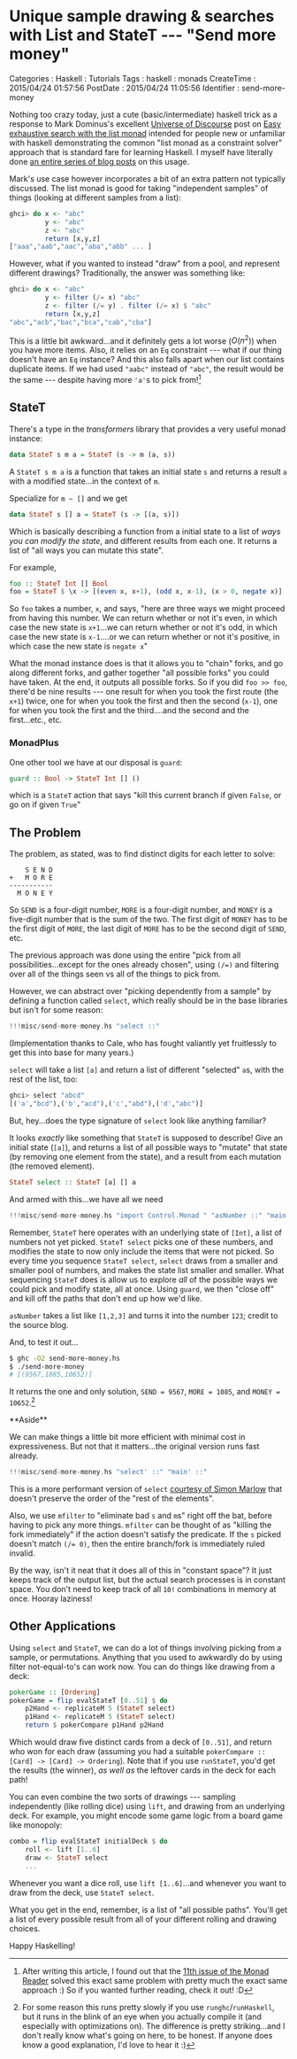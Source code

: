 Unique sample drawing & searches with List and StateT --- "Send more money"
===========================================================================

Categories
:   Haskell
:   Tutorials
Tags
:   haskell
:   monads
CreateTime
:   2015/04/24 01:57:56
PostDate
:   2015/04/24 11:05:56
Identifier
:   send-more-money

Nothing too crazy today, just a cute (basic/intermediate) haskell trick as a
response to Mark Dominus's excellent [Universe of Discourse][] post on [Easy
exhaustive search with the list monad][ees] intended for people new or
unfamiliar with haskell demonstrating the common "list monad as a constraint
solver" approach that is standard fare for learning Haskell.  I myself have
literally done [an entire series of blog posts][monad-plus] on this usage.

[Universe of Discourse]: http://blog.plover.com
[ees]: http://blog.plover.com/prog/haskell/monad-search.html
[monad-plus]: http://blog.jle.im/entries/series/+monadplus-success-failure-monads

Mark's use case however incorporates a bit of an extra pattern not typically
discussed.  The list monad is good for taking "independent samples" of things
(looking at different samples from a list):

~~~haskell
ghci> do x <- "abc"
         y <- "abc"
         z <- "abc"
         return [x,y,z]
["aaa","aab","aac","aba","abb" ... ]
~~~

However, what if you wanted to instead "draw" from a pool, and represent
different drawings?  Traditionally, the answer was something like:

~~~haskell
ghci> do x <- "abc"
         y <- filter (/= x) "abc"
         z <- filter (/= y) . filter (/= x) $ "abc"
         return [x,y,z]
"abc","acb","bac","bca","cab","cba"]
~~~

This is a little bit awkward...and it definitely gets a lot worse ($O(n^2)$)
when you have more items.  Also, it relies on an `Eq` constraint --- what if
our thing doesn't have an `Eq` instance?  And this also falls apart when our
list contains duplicate items.  If we had used `"aabc"` instead of `"abc"`,
the result would be the same --- despite having more `'a'`s to pick
from![^precedent]

[^precedent]: After writing this article, I found out that the [11th issue of
the Monad Reader][tmr11] solved this exact same problem with pretty much the
exact same approach :)  So if you wanted further reading, check it out! :D

[tmr11]: https://wiki.haskell.org/wikiupload/6/6a/TMR-Issue11.pdf

StateT
------

There's a type in the *transformers* library that provides a very useful monad
instance:

~~~haskell
data StateT s m a = StateT (s -> m (a, s))
~~~

A `StateT s m a` is a function that takes an initial state `s` and returns a
result `a` with a modified state...in the context of `m`.

Specialize for `m ~ []` and we get

~~~haskell
data StateT s [] a = StateT (s -> [(a, s)])
~~~

Which is basically describing a function from a initial state to a list of
*ways you can modify the state*, and different results from each one.  It
returns a list of "all ways you can mutate this state".

For example,

~~~haskell
foo :: StateT Int [] Bool
foo = StateT $ \x -> [(even x, x+1), (odd x, x-1), (x > 0, negate x)]
~~~

So `foo` takes a number, `x`, and says, "here are three ways we might proceed
from having this number.  We can return whether or not it's even, in which
case the new state is `x+1`...we can return whether or not it's odd, in which
case the new state is `x-1`....or we can return whether or not it's positive,
in which case the new state is `negate x`"

What the monad instance does is that it allows you to "chain" forks, and go
along different forks, and gather together "all possible forks" you could have
taken.  At the end, it outputs all possible forks.  So if you did `foo >>
foo`, there'd be nine results --- one result for when you took the first route
(the `x+1`) twice, one for when you took the first and then the second
(`x-1`), one for when you took the first and the third....and the second and
the first...etc., etc.

### MonadPlus

One other tool we have at our disposal is `guard`:

~~~haskell
guard :: Bool -> StateT Int [] ()
~~~~

which is a `StateT` action that says "kill this current branch if given
`False`, or go on if given `True`"

The Problem
-----------

The problem, as stated, was to find distinct digits for each letter to
solve:

~~~
    S E N D
+   M O R E
-----------
  M O N E Y
~~~

So `SEND` is a four-digit number, `MORE` is a four-digit number, and `MONEY`
is a five-digit number that is the sum of the two.  The first digit of `MONEY`
has to be the first digit of `MORE`, the last digit of `MORE` has to be the
second digit of `SEND`, etc.

The previous approach was done using the entire "pick from all
possibilities...except for the ones already chosen", using `(/=)` and
filtering over all of the things seen vs all of the things to pick from.

However, we can abstract over "picking dependently from a sample" by defining
a function called `select`, which really should be in the base libraries
but isn't for some reason:

~~~haskell
!!!misc/send-more-money.hs "select ::"
~~~

(Implementation thanks to Cale, who has fought valiantly yet fruitlessly to
get this into base for many years.)

`select` will take a list `[a]` and return a list of different "selected"
`a`s, with the rest of the list, too:

~~~haskell
ghci> select "abcd"
[('a',"bcd"),('b',"acd"),('c',"abd"),('d',"abc")]
~~~

But, hey...does the type signature of `select` look like anything familiar?

It looks *exactly* like something that `StateT` is supposed to describe!  Give
an initial state (`[a]`), and returns a list of all possible ways to "mutate"
that state (by removing one element from the state), and a result from each
mutation (the removed element).

~~~haskell
StateT select :: StateT [a] [] a
~~~

And armed with this...we have all we need

~~~haskell
!!!misc/send-more-money.hs "import Control.Monad " "asNumber ::" "main ::"
~~~

Remember, `StateT` here operates with an underlying state of `[Int]`, a list
of numbers not yet picked.  `StateT select` picks one of these numbers, and
modifies the state to now only include the items that were not picked.  So
every time you sequence `StateT select`, `select` draws from a smaller and
smaller pool of numbers, and makes the state list smaller and smaller.  What
sequencing `StateT` does is allow us to explore *all* of the possible ways we
could pick and modify state, all at once.  Using `guard`, we then "close off"
and kill off the paths that don't end up how we'd like.

`asNumber` takes a list like `[1,2,3]` and turns it into the number `123`;
credit to the source blog.

And, to test it out...

~~~bash
$ ghc -O2 send-more-money.hs
$ ./send-more-money
# [(9567,1085,10652)]
~~~

It returns the one and only solution, `SEND = 9567`, `MORE = 1085`, and `MONEY
= 10652`.[^perf]

[^perf]: For some reason this runs pretty slowly if you use
`runghc`/`runHaskell`, but it runs in the blink of an eye when you actually
compile it (and especially with optimizations on).  The difference is pretty
striking...and I don't really know what's going on here, to be honest.  If
anyone does know a good explanation, I'd love to hear it :)

<div class="note">
**Aside**

We can make things a little bit more efficient with minimal cost in
expressiveness.  But not that it matters...the original version runs fast
already.

~~~haskell
!!!misc/send-more-money.hs "select' ::" "main' ::"
~~~

This is a more performant version of `select` [courtesy of Simon Marlow][pch]
that doesn't preserve the order of the "rest of the elements".

[pch]: http://chimera.labs.oreilly.com/books/1230000000929/pr01.html

Also, we use `mfilter` to "eliminate bad `s` and `m`s" right off the bat,
before having to pick any more things.  `mfilter` can be thought of as
"killing the fork immediately" if the action doesn't satisfy the predicate.
If the `s` picked doesn't match `(/= 0)`, then the entire branch/fork is
immediately ruled invalid.
</div>

By the way, isn't it neat that it does all of this in "constant space"?  It
just keeps track of the output list, but the actual search processes is in
constant space.  You don't need to keep track of all `10!` combinations in
memory at once.  Hooray laziness!

Other Applications
------------------

Using `select` and `StateT`, we can do a lot of things involving picking from
a sample, or permutations.  Anything that you used to awkwardly do by using
filter not-equal-to's can work now.  You can do things like drawing from a
deck:

~~~haskell
pokerGame :: [Ordering]
pokerGame = flip evalStateT [0..51] $ do
    p2Hand <- replicateM 5 (StateT select)
    p1Hand <- replicateM 5 (StateT select)
    return $ pokerCompare p1Hand p2Hand
~~~

Which would draw five distinct cards from a deck of `[0..51]`, and return who
won for each draw (assuming you had a suitable `pokerCompare :: [Card] ->
[Card] -> Ordering`).  Note that if you use `runStateT`, you'd get the results
(the winner), *as well as* the leftover cards in the deck for each path!

<!-- I used to have an example here about simulating russian roulette -->

<!-- But this doesn't really work in a useful way...because the paths all "stop" -->
<!-- after the first shot.  In reality, you are just as likely to be shot on the -->
<!-- first pull as you are on the second.  But as this simulation runs, it "stops" -->
<!-- after the first shot...so `1` will only show up once. -->

You can even combine the two sorts of drawings --- sampling independently
(like rolling dice) using `lift`, and drawing from an underlying deck.  For
example, you might encode some game logic from a board game like monopoly:

~~~haskell
combo = flip evalStateT initialDeck $ do
    roll <- lift [1..6]
    draw <- StateT select
    ...
~~~

Whenever you want a dice roll, use `lift [1..6]`...and whenever you want to
draw from the deck, use `StateT select`.

What you get in the end, remember, is a list of "all possible paths".  You'll
get a list of every possible result from all of your different rolling and
drawing choices.

Happy Haskelling!

